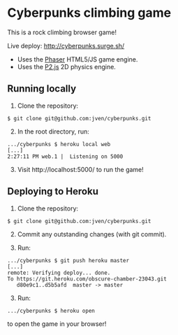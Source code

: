 # Cyberpunks climbing game
This is a rock climbing browser game!

Live deploy: http://cyberpunks.surge.sh/

- Uses the [Phaser](https://phaser.io) HTML5/JS game engine.
- Uses the [P2.js](https://schteppe.github.io/p2.js/) 2D physics engine.

## Running locally
1. Clone the repository:

```shell
$ git clone git@github.com:jven/cyberpunks.git
```

2. In the root directory, run:

```shell
.../cyberpunks $ heroku local web
[...]
2:27:11 PM web.1 |  Listening on 5000
```

3. Visit http://localhost:5000/ to run the game!

## Deploying to Heroku
1. Clone the repository:

```shell
$ git clone git@github.com:jven/cyberpunks.git
```

2. Commit any outstanding changes (with git commit).

3. Run:

```shell
.../cyberpunks $ git push heroku master
[...]
remote: Verifying deploy... done.
To https://git.heroku.com/obscure-chamber-23043.git
   d80e9c1..d5b5afd  master -> master
```

3. Run:

```shell
.../cyberpunks $ heroku open
```

to open the game in your browser!
